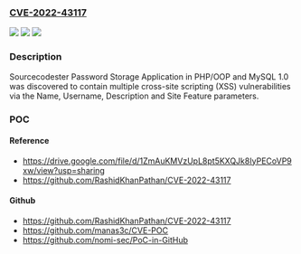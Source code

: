 ### [CVE-2022-43117](https://cve.mitre.org/cgi-bin/cvename.cgi?name=CVE-2022-43117)
![](https://img.shields.io/static/v1?label=Product&message=n%2Fa&color=blue)
![](https://img.shields.io/static/v1?label=Version&message=n%2Fa&color=blue)
![](https://img.shields.io/static/v1?label=Vulnerability&message=n%2Fa&color=brighgreen)

### Description

Sourcecodester Password Storage Application in PHP/OOP and MySQL 1.0 was discovered to contain multiple cross-site scripting (XSS) vulnerabilities via the Name, Username, Description and Site Feature parameters.

### POC

#### Reference
- https://drive.google.com/file/d/1ZmAuKMVzUpL8pt5KXQJk8IyPECoVP9xw/view?usp=sharing
- https://github.com/RashidKhanPathan/CVE-2022-43117

#### Github
- https://github.com/RashidKhanPathan/CVE-2022-43117
- https://github.com/manas3c/CVE-POC
- https://github.com/nomi-sec/PoC-in-GitHub

